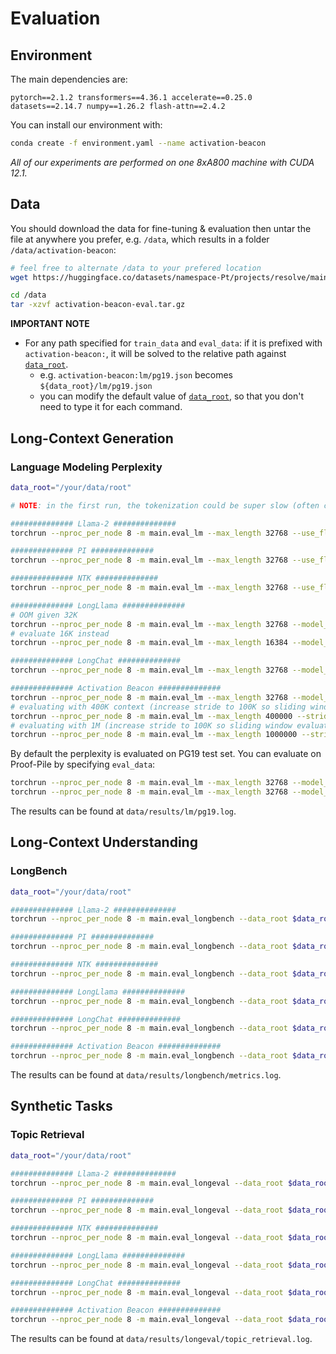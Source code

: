 # Evaluation

## Environment
The main dependencies are:
```
pytorch==2.1.2 transformers==4.36.1 accelerate==0.25.0 datasets==2.14.7 numpy==1.26.2 flash-attn==2.4.2
```
You can install our environment with:
```bash
conda create -f environment.yaml --name activation-beacon
```

*All of our experiments are performed on one 8xA800 machine with CUDA 12.1.*


## Data
You should download the data for fine-tuning & evaluation then untar the file at anywhere you prefer, e.g. `/data`, which results in a folder `/data/activation-beacon`:
```bash
# feel free to alternate /data to your prefered location
wget https://huggingface.co/datasets/namespace-Pt/projects/resolve/main/activation-beacon.tar.gz?download=true -O /data/activation-beacon.tar.gz

cd /data
tar -xzvf activation-beacon-eval.tar.gz
```

**IMPORTANT NOTE**
- For any path specified for `train_data` and `eval_data`: if it is prefixed with `activation-beacon:`, it will be solved to the relative path against [`data_root`](../src/args.py). 
  - e.g. `activation-beacon:lm/pg19.json` becomes `${data_root}/lm/pg19.json`
  - you can modify the default value of [`data_root`](../src/args.py), so that you don't need to type it for each command.


## Long-Context Generation
### Language Modeling Perplexity
```bash
data_root="/your/data/root"

# NOTE: in the first run, the tokenization could be super slow (often consumes half an hour). However the tokenized corpus will be saved and reused. Be patient.

############## Llama-2 ##############
torchrun --nproc_per_node 8 -m main.eval_lm --max_length 32768 --use_flash_attention_2

############## PI ##############
torchrun --nproc_per_node 8 -m main.eval_lm --max_length 32768 --use_flash_attention_2 --rope_method linear --rope_factor 8

############## NTK ##############
torchrun --nproc_per_node 8 -m main.eval_lm --max_length 32768 --use_flash_attention_2 --rope_method dynamic --rope_factor 2

############## LongLlama ##############
# OOM given 32K
torchrun --nproc_per_node 8 -m main.eval_lm --max_length 32768 --model_name_or_path syzymon/long_llama_code_7b_instruct
# evaluate 16K instead
torchrun --nproc_per_node 8 -m main.eval_lm --max_length 16384 --model_name_or_path syzymon/long_llama_code_7b_instruct

############## LongChat ##############
torchrun --nproc_per_node 8 -m main.eval_lm --max_length 32768 --model_name_or_path lmsys/longchat-7b-v1.5-32k --use_flash_attention_2

############## Activation Beacon ##############
torchrun --nproc_per_node 8 -m main.eval_lm --max_length 32768 --model_name_or_path namespace-Pt/activation-beacon-llama2-7b-chat
# evaluating with 400K context (increase stride to 100K so sliding window evaluation is faster)
torchrun --nproc_per_node 8 -m main.eval_lm --max_length 400000 --stride 100000 --model_name_or_path namespace-Pt/activation-beacon-llama2-7b-chat
# evaluating with 1M (increase stride to 100K so sliding window evaluation is faster)
torchrun --nproc_per_node 8 -m main.eval_lm --max_length 1000000 --stride 100000 --model_name_or_path namespace-Pt/activation-beacon-llama2-7b-chat --rope_method dynamic --rope_factor 2
```

By default the perplexity is evaluated on PG19 test set. You can evaluate on Proof-Pile by specifying `eval_data`:
```bash
torchrun --nproc_per_node 8 -m main.eval_lm --max_length 32768 --model_name_or_path namespace-Pt/activation-beacon-llama2-7b-chat --eval_data activation-beacon:lm/proof-pile.json
torchrun --nproc_per_node 8 -m main.eval_lm --max_length 32768 --model_name_or_path namespace-Pt/activation-beacon-llama2-7b-chat --eval_data activation-beacon:lm/codeparrot.json
```

The results can be found at `data/results/lm/pg19.log`.


## Long-Context Understanding
### LongBench

```bash
data_root="/your/data/root"

############## Llama-2 ##############
torchrun --nproc_per_node 8 -m main.eval_longbench --data_root $data_root --max_length 3500 --use_flash_attention_2

############## PI ##############
torchrun --nproc_per_node 8 -m main.eval_longbench --data_root $data_root --max_length 15500 --use_flash_attention_2 --rope_method linear --rope_factor 4

############## NTK ##############
torchrun --nproc_per_node 8 -m main.eval_longbench --data_root $data_root --max_length 15500 --use_flash_attention_2 --rope_method dynamic --rope_factor 2

############## LongLlama ##############
torchrun --nproc_per_node 8 -m main.eval_longbench --data_root $data_root --max_length 15500 --model_name_or_path syzymon/long_llama_code_7b_instruct

############## LongChat ##############
torchrun --nproc_per_node 8 -m main.eval_longbench --data_root $data_root --max_length 31500 --model_name_or_path lmsys/longchat-7b-v1.5-32k --use_flash_attention_2

############## Activation Beacon ##############
torchrun --nproc_per_node 8 -m main.eval_longbench --data_root $data_root --max_length 15500 --model_name_or_path namespace-Pt/activation-beacon-llama2-7b-chat
```

The results can be found at `data/results/longbench/metrics.log`.


## Synthetic Tasks
### Topic Retrieval
```bash
data_root="/your/data/root"

############## Llama-2 ##############
torchrun --nproc_per_node 8 -m main.eval_longeval --data_root $data_root --use_flash_attention_2

############## PI ##############
torchrun --nproc_per_node 8 -m main.eval_longeval --data_root $data_root --use_flash_attention_2 --rope_method linear --rope_factor 4

############## NTK ##############
torchrun --nproc_per_node 8 -m main.eval_longeval --data_root $data_root --use_flash_attention_2 --rope_method dynamic --rope_factor 2

############## LongLlama ##############
torchrun --nproc_per_node 8 -m main.eval_longeval --data_root $data_root --model_name_or_path syzymon/long_llama_code_7b_instruct

############## LongChat ##############
torchrun --nproc_per_node 8 -m main.eval_longeval --data_root $data_root --model_name_or_path lmsys/longchat-7b-v1.5-32k --use_flash_attention_2

############## Activation Beacon ##############
torchrun --nproc_per_node 8 -m main.eval_longeval --data_root $data_root --model_name_or_path namespace-Pt/activation-beacon-llama2-7b-chat
```

The results can be found at `data/results/longeval/topic_retrieval.log`.

